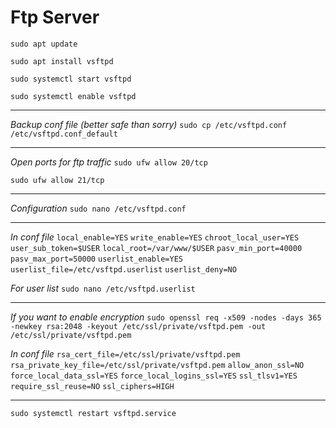 # Ftp Server

    sudo apt update

    sudo apt install vsftpd

    sudo systemctl start vsftpd

    sudo systemctl enable vsftpd

---

*Backup conf file (better safe than sorry)*
`sudo cp /etc/vsftpd.conf  /etc/vsftpd.conf_default`

 ---
 
*Open ports for ftp traffic*
`sudo ufw allow 20/tcp`

`sudo ufw allow 21/tcp`

---

*Configuration*
`sudo nano /etc/vsftpd.conf`

---

*In conf file*
`local_enable=YES`
`write_enable=YES`
`chroot_local_user=YES`
`user_sub_token=$USER`
`local_root=/var/www/$USER`
`pasv_min_port=40000`
`pasv_max_port=50000`
`userlist_enable=YES`
`userlist_file=/etc/vsftpd.userlist`
`userlist_deny=NO`

*For user list*
`sudo nano /etc/vsftpd.userlist`

---

*If you want to enable encryption*
`sudo openssl req -x509 -nodes -days 365 -newkey rsa:2048 -keyout /etc/ssl/private/vsftpd.pem -out /etc/ssl/private/vsftpd.pem`

*In conf file*
`rsa_cert_file=/etc/ssl/private/vsftpd.pem`
`rsa_private_key_file=/etc/ssl/private/vsftpd.pem`
`allow_anon_ssl=NO`
`force_local_data_ssl=YES`
`force_local_logins_ssl=YES`
`ssl_tlsv1=YES`
`require_ssl_reuse=NO`
`ssl_ciphers=HIGH`

---

`sudo systemctl restart vsftpd.service`
